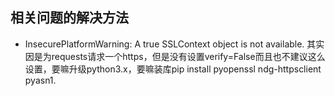 ## 相关问题的解决方法
* InsecurePlatformWarning: A true SSLContext object is not available. 其实因是为requests请求一个https，但是没有设置verify=False而且也不建议这么设置，要嘛升级python3.x，要嘛装库pip install pyopenssl ndg-httpsclient pyasn1. 